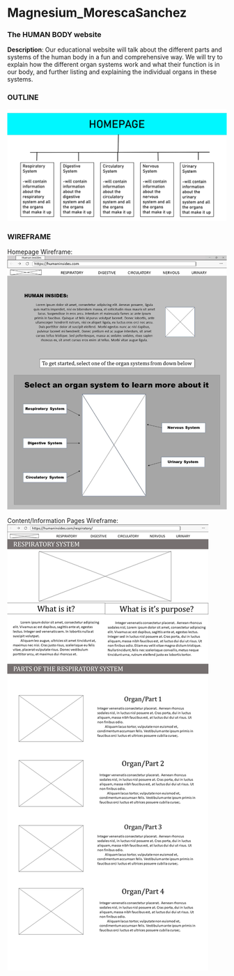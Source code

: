 # Magnesium_MorescaSanchez

### The HUMAN BODY website
**Description**: Our educational website will talk about the different parts and systems of the human body in a fun and comprehensive way.
We will try to explain how the different organ systems work and what their function is in our body, and further listing and explaining the individual organs in these systems.
### OUTLINE
<img src="website/images/outline.jpg" alt="outline" title="">

### WIREFRAME
Homepage Wireframe:<br>
<img src="website/images/wireframe_index.jpg" alt="wireframe_index" title="">

Content/Information Pages Wireframe:<br>
<img src="website/images/wireframe_content.jpg" alt="wireframe_content" title="">
